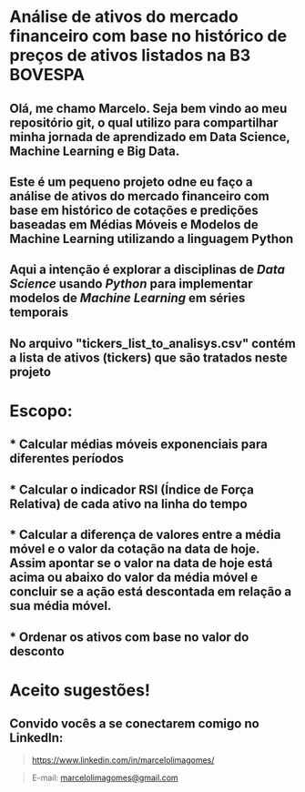 # Análise de ativos do mercado financeiro com base no histórico de preços de ativos listados na B3 BOVESPA

## Olá, me chamo Marcelo. Seja bem vindo ao meu repositório git, o qual utilizo para compartilhar minha jornada de aprendizado em Data Science, Machine Learning e Big Data. 

## Este é um pequeno projeto odne eu faço a análise de ativos do mercado financeiro com base em histórico de cotações e predições  baseadas em Médias Móveis e Modelos de Machine Learning utilizando a linguagem Python

## Aqui a intenção é explorar a disciplinas de *Data Science* usando *Python* para implementar modelos de *Machine Learning* em séries temporais

## No arquivo "tickers_list_to_analisys.csv" contém a lista de ativos (tickers) que são tratados neste projeto

# Escopo:
## * Calcular médias móveis exponenciais para diferentes períodos
## * Calcular o indicador RSI (Índice de Força Relativa) de cada ativo na linha do tempo
## * Calcular a diferença de valores entre a média móvel e o valor da cotação na data de hoje. Assim apontar se o valor na data de hoje está acima ou abaixo do valor da média móvel e concluir se a ação está **descontada** em relação a sua média móvel.
## * Ordenar os ativos com base no valor do desconto

# Aceito sugestões!
## Convido vocês a se conectarem comigo no LinkedIn:
> https://www.linkedin.com/in/marcelolimagomes/

> E-mail: marcelolimagomes@gmail.com
